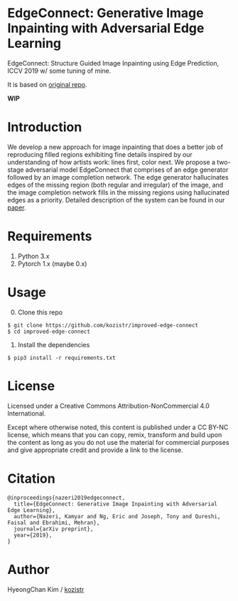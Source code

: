 # EdgeConnect: Generative Image Inpainting with Adversarial Edge Learning
EdgeConnect: Structure Guided Image Inpainting using Edge Prediction, ICCV 2019 w/ some tuning of mine.

It is based on [original repo](https://github.com/knazeri/edge-connect).

**WIP**

# Introduction
We develop a new approach for image inpainting that does a better job of reproducing filled regions exhibiting fine details 
inspired by our understanding of how artists work: lines first, color next. 
We propose a two-stage adversarial model EdgeConnect that comprises of an edge generator followed by an image completion network. 
The edge generator hallucinates edges of the missing region (both regular and irregular) of the image, 
and the image completion network fills in the missing regions using hallucinated edges as a priority. 
Detailed description of the system can be found in our [paper](https://arxiv.org/abs/1901.00212).

# Requirements
1) Python 3.x
2) Pytorch 1.x (maybe 0.x)

# Usage
0. Clone this repo
```
$ git clone https://github.com/kozistr/improved-edge-connect
$ cd improved-edge-connect
```

1. Install the dependencies
```
$ pip3 install -r requirements.txt
```

# License
Licensed under a Creative Commons Attribution-NonCommercial 4.0 International.

Except where otherwise noted, this content is published under a CC BY-NC license, 
which means that you can copy, remix, transform and build upon the content as long as you do not use the material for commercial purposes
 and give appropriate credit and provide a link to the license.

# Citation
```
@inproceedings{nazeri2019edgeconnect,
  title={EdgeConnect: Generative Image Inpainting with Adversarial Edge Learning},
  author={Nazeri, Kamyar and Ng, Eric and Joseph, Tony and Qureshi, Faisal and Ebrahimi, Mehran},
  journal={arXiv preprint},
  year={2019},
}
```

# Author
HyeongChan Kim / [kozistr](http://kozistr.tech)
